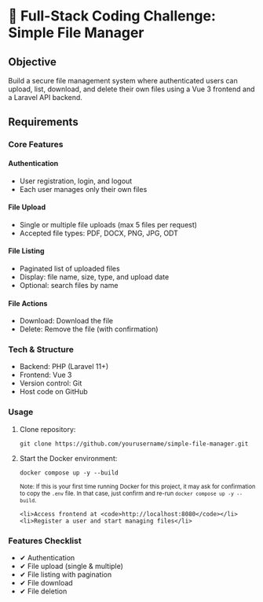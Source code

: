 <h1>📌 Full-Stack Coding Challenge: Simple File Manager</h1>

<h2>Objective</h2>
<p>Build a secure file management system where authenticated users can upload, list, download, and delete their own files using a Vue 3 frontend and a Laravel API backend.</p>

<h2>Requirements</h2>

<h3>Core Features</h3>

<h4>Authentication</h4>
<ul>
    <li>User registration, login, and logout</li>
    <li>Each user manages only their own files</li>
</ul>

<h4>File Upload</h4>
<ul>
    <li>Single or multiple file uploads (max 5 files per request)</li>
    <li>Accepted file types: PDF, DOCX, PNG, JPG, ODT</li>
</ul>

<h4>File Listing</h4>
<ul>
    <li>Paginated list of uploaded files</li>
    <li>Display: file name, size, type, and upload date</li>
    <li>Optional: search files by name</li>
</ul>

<h4>File Actions</h4>
<ul>
    <li>Download: Download the file</li>
    <li>Delete: Remove the file (with confirmation)</li>
</ul>

<h3>Tech & Structure</h3>
<ul>
    <li>Backend: PHP (Laravel 11+)</li>
    <li>Frontend: Vue 3</li>
    <li>Version control: Git</li>
    <li>Host code on GitHub</li>
</ul>


<h3>Usage</h3>
<ol>
    <li>Clone repository:
        <pre><code>git clone https://github.com/yourusername/simple-file-manager.git</code></pre>
    </li>
<li>
    Start the Docker environment:
    <pre><code>docker compose up -y --build</code></pre>
    <small>
        Note: If this is your first time running Docker for this project, it may ask for confirmation to copy 
        the <code>.env</code> file. In that case, just confirm and re-run 
        <code>docker compose up -y --build</code>.
    </small>
</li>

    <li>Access frontend at <code>http://localhost:8080</code></li>
    <li>Register a user and start managing files</li>
</ol>

<h3>Features Checklist</h3>
<ul>
    <li>✔ Authentication</li>
    <li>✔ File upload (single & multiple)</li>
    <li>✔ File listing with pagination</li>
    <li>✔ File download</li>
    <li>✔ File deletion</li>
</ul>
